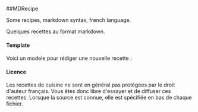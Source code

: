 ##MDRecipe

Some recipes, markdown syntax, french language.

Quelques recettes au format markdown.


#### Template
Voici un modele pour rédiger une nouvelle recette :


#### Licence
Les recettes de cuisine ne sont en général pas protégées par le droit d'auteur français. Vous êtes donc libre d'essayer et de diffuser ces recettes. Lorsque la  source est connue, elle est spécifiée en bas de chaque fichier.

